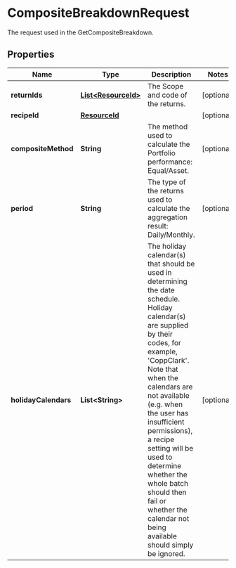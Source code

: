 

# CompositeBreakdownRequest

The request used in the GetCompositeBreakdown.

## Properties

Name | Type | Description | Notes
------------ | ------------- | ------------- | -------------
**returnIds** | [**List&lt;ResourceId&gt;**](ResourceId.md) | The Scope and code of the returns. |  [optional]
**recipeId** | [**ResourceId**](ResourceId.md) |  |  [optional]
**compositeMethod** | **String** | The method used to calculate the Portfolio performance: Equal/Asset. |  [optional]
**period** | **String** | The type of the returns used to calculate the aggregation result: Daily/Monthly. |  [optional]
**holidayCalendars** | **List&lt;String&gt;** | The holiday calendar(s) that should be used in determining the date schedule. Holiday calendar(s) are supplied by their codes, for example, &#39;CoppClark&#39;. Note that when the calendars are not available (e.g. when the user has insufficient permissions), a recipe setting will be used to determine whether the whole batch should then fail or whether the calendar not being available should simply be ignored. |  [optional]



